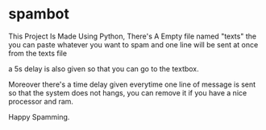 # spambot

This Project Is Made Using Python,
There's A Empty file named "texts" the you can paste whatever you want to spam
and one line will be sent at once from the texts file

a 5s delay is also given so that you can go to the textbox.

Moreover there's a time delay given everytime one line of message is sent so that the system does not hangs, you can remove it if you have a nice processor and ram.

Happy Spamming.
